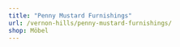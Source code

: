 ```yaml
---
title: "Penny Mustard Furnishings"
url: /vernon-hills/penny-mustard-furnishings/
shop: Möbel
---
```

